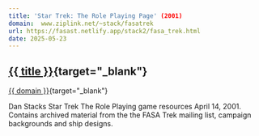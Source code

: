 ```yaml
---
title: 'Star Trek: The Role Playing Page' (2001)
domain:  www.ziplink.net/~stack/fasatrek
url: https://fasast.netlify.app/stack2/fasa_trek.html
date: 2025-05-23
---
```

## [{{ title }}]({{url}}){target="_blank"}
[{{ domain }}]({{url}}){target="_blank"}

Dan Stacks Star Trek The Role Playing game resources April 14, 2001. Contains archived material from the the FASA Trek mailing list, campaign backgrounds and ship designs.

